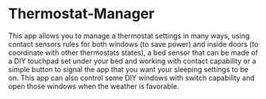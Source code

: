# Thermostat-Manager
This app allows you to manage a thermostat settings in many ways, using contact sensors rules for both windows (to save power) and inside doors (to coordinate with other thermostats states), a bed sensor that can be made of a DIY touchpad set under your bed and working with contact capability or a simple button to signal the app that you want your sleeping settings to be on. This app can also control some DIY windows with switch capability and open those windows when the weather is favorable. 

